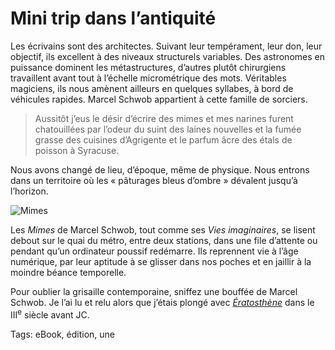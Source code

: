 # Mini trip dans l’antiquité

Les écrivains sont des architectes. Suivant leur tempérament, leur don, leur objectif, ils excellent à des niveaux structurels variables. Des astronomes en puissance dominent les métastructures, d’autres plutôt chirurgiens travaillent avant tout à l’échelle micrométrique des mots. Véritables magiciens, ils nous amènent ailleurs en quelques syllabes, à bord de véhicules rapides. Marcel Schwob appartient à cette famille de sorciers.

> Aussitôt j’eus le désir d’écrire des mimes et mes narines furent chatouillées par l’odeur du suint des laines nouvelles et la fumée grasse des cuisines d’Agrigente et le parfum âcre des étals de poisson à Syracuse.

Nous avons changé de lieu, d’époque, même de physique. Nous entrons dans un territoire où les « pâturages bleus d’ombre » dévalent jusqu’à l’horizon.

![Mimes](https://tcrouzet.com/images_tc/2013/04/couv-450x687.png)

Les *Mimes* de Marcel Schwob, tout comme ses *Vies imaginaires*, se lisent debout sur le quai du métro, entre deux stations, dans une file d’attente ou pendant qu’un ordinateur poussif redémarre. Ils reprennent vie à l’âge numérique, par leur aptitude à se glisser dans nos poches et en jaillir à la moindre béance temporelle.

Pour oublier la grisaille contemporaine, sniffez une bouffée de Marcel Schwob. Je l’ai lu et relu alors que j’étais plongé avec [*Ératosthène*](/eratosthene/) dans le III<sup>e</sup> siècle avant JC.

Tags: eBook, édition, une